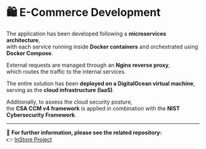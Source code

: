 # 🛍️ E-Commerce Development  

The application has been developed following a **microservices architecture**,  
with each service running inside **Docker containers** and orchestrated using **Docker Compose**.  

External requests are managed through an **Nginx reverse proxy**,  
which routes the traffic to the internal services.  

The entire solution has been **deployed on a DigitalOcean virtual machine**,  
serving as the **cloud infrastructure (IaaS)**.  

Additionally, to assess the cloud security posture,  
the **CSA CCM v4 framework** is applied in combination with the **NIST Cybersecurity Framework**.  

---

🔗 **For further information, please see the related repository:**  
👉 [InStore Project](https://github.com/PaoloR96/InStore.git)
